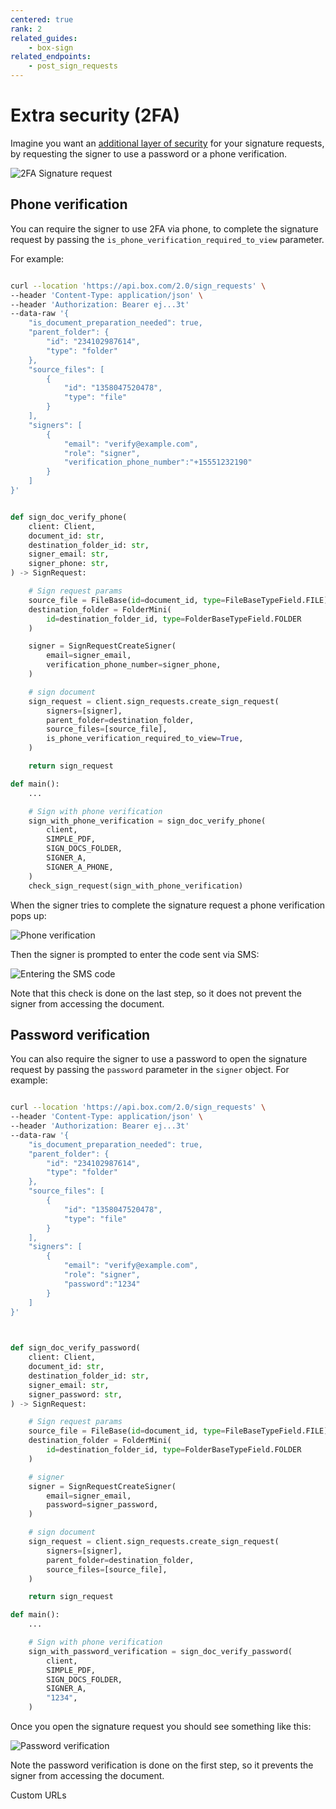 ```yaml
---
centered: true
rank: 2
related_guides:
    - box-sign
related_endpoints:
    - post_sign_requests
---
```


# Extra security (2FA)

Imagine you want an [additional layer of security][2FA] for your signature 
requests, by requesting the signer to use a password or a  phone verification.

![2FA Signature request](images/sign-flow-2fa.png)

## Phone verification

You can require the signer to use 2FA via phone, to complete the signature 
request by passing the `is_phone_verification_required_to_view` parameter. 

For example:

<Tabs>
<Tab title='cURL'>
    
```bash

curl --location 'https://api.box.com/2.0/sign_requests' \
--header 'Content-Type: application/json' \
--header 'Authorization: Bearer ej...3t'
--data-raw '{
    "is_document_preparation_needed": true,
    "parent_folder": {
        "id": "234102987614",
        "type": "folder"
    },
    "source_files": [
        {
            "id": "1358047520478",
            "type": "file"
        }
    ],
    "signers": [
        {
            "email": "verify@example.com",
            "role": "signer",
            "verification_phone_number":"+15551232190"
        }
    ]
}'

```
    
</Tab>
<Tab title='Python Gen SDK'>

```python

def sign_doc_verify_phone(
    client: Client,
    document_id: str,
    destination_folder_id: str,
    signer_email: str,
    signer_phone: str,
) -> SignRequest:

    # Sign request params
    source_file = FileBase(id=document_id, type=FileBaseTypeField.FILE)
    destination_folder = FolderMini(
        id=destination_folder_id, type=FolderBaseTypeField.FOLDER
    )

    signer = SignRequestCreateSigner(
        email=signer_email,
        verification_phone_number=signer_phone,
    )

    # sign document
    sign_request = client.sign_requests.create_sign_request(
        signers=[signer],
        parent_folder=destination_folder,
        source_files=[source_file],
        is_phone_verification_required_to_view=True,
    )

    return sign_request

def main():
    ...

    # Sign with phone verification
    sign_with_phone_verification = sign_doc_verify_phone(
        client,
        SIMPLE_PDF,
        SIGN_DOCS_FOLDER,
        SIGNER_A,
        SIGNER_A_PHONE,
    )
    check_sign_request(sign_with_phone_verification)

```

</Tab>
</Tabs>

When the signer tries to complete the signature request a phone verification 
pops up:

![Phone verification](images/sign-simple-phone-verification.png)

Then the signer is prompted to enter the code sent via SMS:

![Entering the SMS code](images/sign-simple-phone-verification-enter-code.png)

Note that this check is done on the last step, so it does not prevent the 
signer from accessing the document.

## Password verification

You can also require the signer to use a password to open the signature request 
by passing the `password` parameter in the `signer` object. For example:

<Tabs>
<Tab title='cURL'>
    
```bash

curl --location 'https://api.box.com/2.0/sign_requests' \
--header 'Content-Type: application/json' \
--header 'Authorization: Bearer ej...3t'
--data-raw '{
    "is_document_preparation_needed": true,
    "parent_folder": {
        "id": "234102987614",
        "type": "folder"
    },
    "source_files": [
        {
            "id": "1358047520478",
            "type": "file"
        }
    ],
    "signers": [
        {
            "email": "verify@example.com",
            "role": "signer",
            "password":"1234"
        }
    ]
}'
    
```
    
</Tab>
<Tab title='Python Gen SDK'>

```python

def sign_doc_verify_password(
    client: Client,
    document_id: str,
    destination_folder_id: str,
    signer_email: str,
    signer_password: str,
) -> SignRequest:

    # Sign request params
    source_file = FileBase(id=document_id, type=FileBaseTypeField.FILE)
    destination_folder = FolderMini(
        id=destination_folder_id, type=FolderBaseTypeField.FOLDER
    )

    # signer
    signer = SignRequestCreateSigner(
        email=signer_email,
        password=signer_password,
    )

    # sign document
    sign_request = client.sign_requests.create_sign_request(
        signers=[signer],
        parent_folder=destination_folder,
        source_files=[source_file],
    )

    return sign_request

def main():
    ...

    # Sign with phone verification
    sign_with_password_verification = sign_doc_verify_password(
        client,
        SIMPLE_PDF,
        SIGN_DOCS_FOLDER,
        SIGNER_A,
        "1234",
    )    

```

</Tab>
</Tabs>

Once you open the signature request you should see something like this:

![Password verification](images/sign-simple-password.png)

Note the password verification is done on the first step, so it prevents the 
signer from accessing the document.

<Next>Custom URLs</Next>

[2FA]: https://support.box.com/hc/en-us/articles/4406861109907-Additional-Signer-Authentication